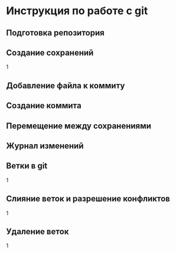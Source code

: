 # Инструкция по работе с git

## Подготовка репозитория

## Создание сохранений
1
## Добавление файла к коммиту

## Создание коммита

## Перемещение между сохранениями

## Журнал изменений

## Ветки в git
1
## Слияние веток и разрешение конфликтов
1
## Удаление веток
1